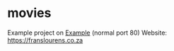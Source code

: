 # movies

Example project on <a href="http://www.franslourens.co.za" target="_blank">Example</a> (normal port 80)
Website: https://franslourens.co.za
